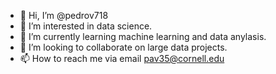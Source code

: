 - 👋 Hi, I’m @pedrov718
- 👀 I’m interested in data science.  
- 🌱 I’m currently learning machine learning and data anylasis. 
- 💞️ I’m looking to collaborate on large data projects. 
- 📫 How to reach me via email pav35@cornell.edu

<!---
pedrov718/pedrov718 is a ✨ special ✨ repository because its `README.md` (this file) appears on your GitHub profile.
You can click the Preview link to take a look at your changes.
--->
